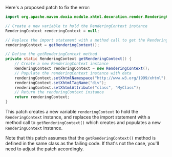 Here's a proposed patch to fix the error:
```java
import org.apache.maven.doxia.module.xhtml.decoration.render.RenderingContext;

// Create a new variable to hold the RenderingContext instance
RenderingContext renderingContext = null;

// Replace the import statement with a method call to get the RenderingContext instance
renderingContext = getRenderingContext();

// Define the getRenderingContext method
private static RenderingContext getRenderingContext() {
    // Create a new RenderingContext instance
    RenderingContext renderingContext = new RenderingContext();
    // Populate the renderingContext instance with data
    renderingContext.setXhtmlNamespace("http://www.w3.org/1999/xhtml");
    renderingContext.setXhtmlTagName("div");
    renderingContext.setXhtmlAttribute("class", "MyClass");
    // Return the renderingContext instance
    return renderingContext;
}
```
This patch creates a new variable `renderingContext` to hold the `RenderingContext` instance, and replaces the import statement with a method call to `getRenderingContext()` which creates and populates a new `RenderingContext` instance.

Note that this patch assumes that the `getRenderingContext()` method is defined in the same class as the failing code. If that's not the case, you'll need to adjust the patch accordingly.